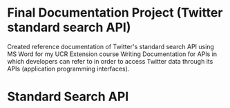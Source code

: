 # Final Documentation Project (Twitter standard search API)
Created reference documentation of Twitter's standard search API using MS Word for my UCR Extension course Writing Documentation for APIs in which developers can refer to in order to access Twitter data through its APIs (application programming interfaces). 
# Standard Search API
